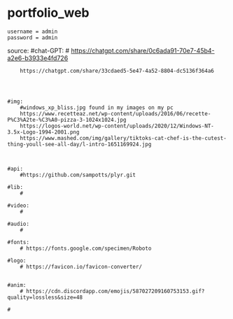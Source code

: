 # portfolio_web
    username = admin
    password = admin

source:
    #chat-GPT:
        #
        https://chatgpt.com/share/0c6ada91-70e7-45b4-a2e6-b3933e4fd726

        https://chatgpt.com/share/33cdaed5-5e47-4a52-8804-dc5136f364a6




    #img:
        #windows_xp_bliss.jpg found in my images on my pc
        https://www.recetteaz.net/wp-content/uploads/2016/06/recette-P%C3%A2te-%C3%A0-pizza-3-1024x1024.jpg
        https://logos-world.net/wp-content/uploads/2020/12/Windows-NT-3.5x-Logo-1994-2001.png
        https://www.mashed.com/img/gallery/tiktoks-cat-chef-is-the-cutest-thing-youll-see-all-day/l-intro-1651169924.jpg
        


    #api:
        #https://github.com/sampotts/plyr.git

    #lib:
        #
    
    #video:
        #

    #audio:
        #

    #fonts:
        # https://fonts.google.com/specimen/Roboto

    #logo:
        # https://favicon.io/favicon-converter/


    #anim:
        # https://cdn.discordapp.com/emojis/587027209160753153.gif?quality=lossless&size=48 

    #
 

